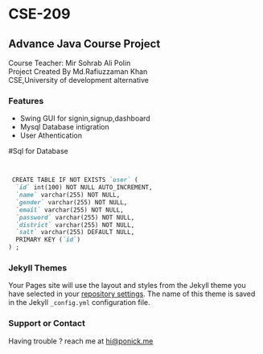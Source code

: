 # CSE-209

## Advance Java Course Project

Course Teacher: Mir Sohrab Ali Polin<br/>
Project Created By Md.Rafiuzzaman Khan<br/>
CSE,University of development alternative

### Features

- Swing GUI for signin,signup,dashboard
- Mysql Database intigration 
- User Athentication 

#Sql for Database
```markdown


 CREATE TABLE IF NOT EXISTS `user` (
  `id` int(100) NOT NULL AUTO_INCREMENT,
  `name` varchar(255) NOT NULL,
  `gender` varchar(255) NOT NULL,
  `email` varchar(255) NOT NULL,
  `password` varchar(255) NOT NULL,
  `district` varchar(255) NOT NULL,
  `salt` varchar(255) DEFAULT NULL,
  PRIMARY KEY (`id`)
) ;


```



### Jekyll Themes

Your Pages site will use the layout and styles from the Jekyll theme you have selected in your [repository settings](https://github.com/ponickkhan/plider/settings). The name of this theme is saved in the Jekyll `_config.yml` configuration file.

### Support or Contact

Having trouble ? reach me at hi@ponick.me
